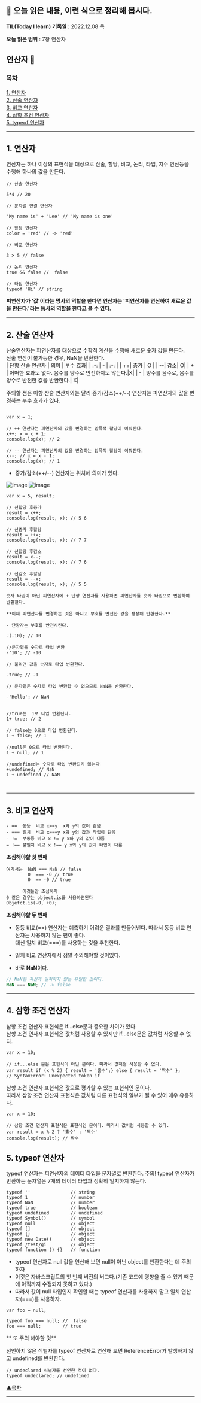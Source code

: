 ## 📕 오늘 읽은 내용, 이런 식으로 정리해 봅시다.

**TIL(Today I learn) 기록일** : 2022.12.08 목

**오늘 읽은 범위** : 7장 연산자

## 연산자 📑   



### 목차

[1. 연산자](#1-연산자)   
[2. 산술 연산자](#2-산술-연산자)   
[3. 비교 연산자](#3-비교-연산자)   
[4. 삼항 조건 연산자](#4-삼항-조건-연산자)   
[5. typeof 연산자](#5-typeof-연산자)   

---

## 1. 연산자

연산자는 하나 이상의 표현식을 대상으로 산술, 할당, 비교, 논리, 타입, 지수 연산등을 수행해 하나의 값을 만든다.


```
// 산술 연산자

5*4 // 20

// 문자열 연결 연산자

'My name is' + 'Lee' // 'My name is one'

// 할당 연산자
color = 'red' // -> 'red'

// 비교 연산자

3 > 5 // false

// 논리 연산자
true && false //  false

// 타입 연산자
typeof 'Hi' // string
```
**피연산자가 '값'이라는 명사의 역할을 한다면 연산자는 '피연산자를 연산하여 새로운 값을 만든다.'라는 동사의 역할을 한다고 볼 수 있다.**

---

## 2. 산술 연산자

산술연산자는 피연산자를 대상으로 수학적 계산을 수행해 새로운 숫자 값을 만든다.   
산술 연산이 불가능한 경우, NaN을 반환한다.    
| 단항 산술 연산자 | 의미 | 부수 효과|
| :-: | - | :-: |
| ++| 증가 | O |
| --| 감소| O|
| + | 어떠한 효과도 없다. 음수를 양수로 반전하지도 않는다.|X|
| - | 양수를 음수로, 음수를 양수로 반전한 값을 반환한다.| X|


주의할 점은 이항 산술 연산자와는 달리 증가/감소(++/--) 연산자는 피연산자의 값을 변경하는 부수 효과가 있다.

```

var x = 1;

// ++ 연산자는 피연산자의 값을 변경하는 암묵적 할당이 이뤄진다.
x++; x = x + 1;
console.log(x); // 2

// -- 연산자는 피연산자의 값을 변경하는 암묵적 할당이 이뤄진다.
x--; // x = x - 1;
console.log(x); // 1

```
- 증가/감소(++/--) 연산자는 위치에 의미가 있다.

![image](https://user-images.githubusercontent.com/76567238/178997721-5f9dac9d-8dce-4aef-8531-8adc802581c8.png)
![image](https://user-images.githubusercontent.com/76567238/178997786-4ebe1ac8-7950-4180-a46b-1bb2c739fb9e.png)

```
var x = 5, result;

// 선할당 후증가
result = x++;
console.log(result, x); // 5 6

// 선증가 후할당
result = ++x;
console.log(result, x); // 7 7

// 선할당 후감소
result = x--;
console.log(result, x); // 7 6

// 선감소 후할당
result = --x;
console.log(result, x); // 5 5

```

```
숫자 타입이 아닌 피연산자에 + 단항 연산자를 사용하면 피연산자를 숫자 타입으로 변환하여 반환한다.

**이때 피연산자를 변경하는 것은 아니고 부호를 반전한 값을 생성해 반환한다.**

- 단항자는 부호를 반전시킨다.

-(-10); // 10

//문자열을 숫자로 타입 변환
-'10'; // -10

// 불리언 값을 숫자로 타입 변환한다.

-true; // -1

// 문자열은 숫자로 타입 변환할 수 없으므로 NaN을 반환한다.

-'Hello'; // NaN

```

```

//true는  1로 타입 변환된다.
1+ true; // 2

// false는 0으로 타입 변환된다.
1 + false; // 1

//null은 0으로 타입 변환된다.
1 + null; // 1

//undefined는 숫자로 타입 변환되지 않는다
+undefined; // NaN
1 + undefined // NaN



```

---

## 3. 비교 연산자

```
- ==  동등  비교 x==y  x와 y의 값이 같음
- === 일치  비교 x===y x와 y의 값과 타입이 같음
- !=  부동등 비교 x != y x와 y의 값이 다름
= !== 불일치 비교 x !== y x와 y의 값과 타입이 다름

```

**조심해야할 첫 번째**
```
여기서는  NaN === NaN // false
        0  === -0 // true
        0  == -0 // true
        
      이것들만 조심하자
0 같은 경우는 object.is를 사용하면된다
Objefct.is(-0, +0);
```

**조심해야할 두 번째**
- 동등 비교(==) 연산자는 예측하기 어려운 결과를 만들어낸다. 따라서 동등 비교 연산자는 사용하지 않는 편이 좋다.   
  대신 일치 비교(===)를 사용하는 것을 추천한다.

- 일치 비교 연산자에서 정말 주의해야할 것이있다.  
- 바로 **NaN**이다.
```js
// NaN은 자신과 일치하지 않는 유일한 값이다.
NaN === NaN; // -> false
```
---


## 4. 삼항 조건 연산자   

삼항 조건 연산자 표현식은 if...else문과 중요한 차이가 있다.    
삼항 조건 연사자 표현식은 값처럼 사용할 수 있지만 if...else문은 값처럼 사용할 수 없다.

```
var x = 10;

// if...else 문은 표현식이 아닌 문이다. 따라서 값처럼 사용할 수 없다.
var result if (x % 2) { result = '홀수';} else { result = '짝수' }; 
// SyntaxError: Unexpected token if
```
삼항 조건 연산자 표현식은 값으로 평가할 수 있는 표현식인 문이다.    
따라서 삼항 조건 연산자 표현식은 값처럼 다른 표현식의 일부가 될 수 있어 매우 유용하다. 

```
var x = 10;

// 삼항 조건 연산자 표현식은 표현식인 문이다. 따라서 값처럼 사용할 수 있다.
var result = x % 2 ? '홀수' : '짝수'
console.log(result); // 짝수
```

## 5. typeof 연산자

typeof 연산자는 피연산자의 데이터 타입을 문자열로 반환한다. 
주의!  typeof 연산자가 반환하는 문자열은  7개의 데이터 타입과 정확히 일치하지 않는다.

```
typeof ''               // string
typeof 1                // number
typeof NaN              // number
typeof true             // boolean
typeof undefined        // undefined
typeof Symbol()         // symbol
typeof null             // object
typeof []               // object
typeof {}               // object
typeof new Date()       // object
typeof /test/gi         // object
typeof function () {}   // function
```
- typeof 연산자로 null 값을 연산해 보면 null이 아닌 object를 반환한다는 데 주의하자
- 이것은 자바스크립트의 첫 번째 버전의 버그다.(기존 코드에 영향을 줄 수 있기 때문에 아직까지 수정되지 못하고 있다.)
- 따라서 값이 null 타입인지 확인할 때는 typeof 연산자를 사용하지 말고 일치 연산자(===)를 사용하자.

```
var foo = null;

typeof foo === null; //  false
foo === null;        // true
```

** 또 주의 해야할 것**

선언하지 않은 식별자를 typeof 연산자로 연산해 보면 ReferenceError가 발생하지 않고 undefined를 반환한다.
```
// undeclared 식별자를 선언한 적이 없다.
typeof undeclared; // undefined
```
[▲목차](#목차)

---
